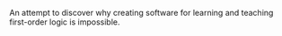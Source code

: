An attempt to discover why creating software for learning and teaching first-order logic is impossible.


